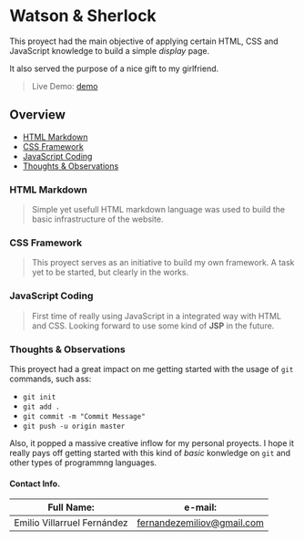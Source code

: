 # Watson & Sherlock

This proyect had the main objective of applying certain HTML, CSS and JavaScript knowledge to build a simple _display_ page.

It also served the purpose of a nice gift to my girlfriend.

> Live Demo: [demo](https://evildez.github.io/ "Watson & Sherlock")

## Overview

- [HTML Markdown](#HTML-Markdown)
- [CSS Framework](#CSS-Framework)
- [JavaScript Coding](#JavaScript-Coding)
- [Thoughts & Observations](#Thoughts-&-Observations)

### HTML Markdown

> Simple yet usefull HTML markdown language was used to build the basic infrastructure of the website.

### CSS Framework

> This proyect serves as an initiative to build my own framework. A task yet to be started, but clearly in the works.

### JavaScript Coding

> First time of really using JavaScript in a integrated way with HTML and CSS. Looking forward to use some kind of **JSP** in the future.

### Thoughts & Observations

This proyect had a great impact on me getting started with the usage of `git` commands, such ass:

- `git init`
- `git add .`
- `git commit -m "Commit Message"`
- `git push -u origin master`

Also, it popped a massive creative inflow for my personal proyects. I hope it really pays off getting started with this kind of _basic_ konwledge on `git` and other types of programmng languages.

#### Contact Info.

| Full Name:                  | e-mail:                                                  |
| --------------------------- | -------------------------------------------------------- |
| Emilio Villarruel Fernández | [fernandezemiliov@gmail.com](fernandezemiliov@gmail.com) |
